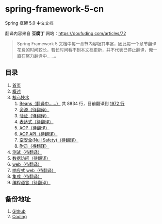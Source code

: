 # spring-framework-5-cn
Spring 框架 5.0 中文文档

翻译内容来自 **豆腐丁** 网站：https://doufuding.com/articles/72

> Spring Framework 5 文档中每一章节内容极其丰富，因此每一个章节翻译花费的时间较长，若长时间看不到本文档更新，并不代表已停止翻译，俺一直在努力翻译中……。


## 目录

1. [首页](https://doufuding.com/translate/14/translate/master/src/docs/asciidoc/index.adoc)
1. [概述](https://doufuding.com/translate/14/translate/master/src/docs/asciidoc/overview.adoc)
1. [核心技术](https://doufuding.com/translate/14/translate/master/src/docs/asciidoc/core.adoc)
    1. [Beans（翻译中……）](https://doufuding.com/translate/14/translate/master/src/docs/asciidoc/core/core-beans.adoc) 共 8834 行，目前翻译到 [1972 行](https://doufuding.com/projects/14/blob/master/src/docs/asciidoc/core/core-beans.adoc#line-1605)
    1. [资源（待翻译）](https://doufuding.com/translate/14/translate/master/src/docs/asciidoc/core/core-resources.adoc)
    1. [验证（待翻译）](https://doufuding.com/translate/14/translate/master/src/docs/asciidoc/core/core-validation.adoc)
    1. [表达式（待翻译）](https://doufuding.com/translate/14/translate/master/src/docs/asciidoc/core/core-expressions.adoc)
    1. [AOP（待翻译）](https://doufuding.com/translate/14/translate/master/src/docs/asciidoc/core/core-aop.adoc)
    1. [AOP API（待翻译）](https://doufuding.com/translate/14/translate/master/src/docs/asciidoc/core/core-aop-api.adoc)
    1. [空安全(Null Safety)（待翻译）](https://doufuding.com/translate/14/translate/master/src/docs/asciidoc/core/core-null-safety.adoc)
    1. [附录（待翻译）](https://doufuding.com/translate/14/translate/master/src/docs/asciidoc/core/core-appendix.adoc)
1. [测试（待翻译）](https://doufuding.com/translate/14/translate/master/src/docs/asciidoc/testing.adoc)
1. [数据访问（待翻译）](https://doufuding.com/translate/14/translate/master/src/docs/asciidoc/data-access.adoc)
1. [web（待翻译）](https://doufuding.com/translate/14/translate/master/src/docs/asciidoc/web.adoc)
1. [响应式 web（待翻译）](https://doufuding.com/translate/14/translate/master/src/docs/asciidoc/web-reactive.adoc)
1. [集成（待翻译）](https://doufuding.com/translate/14/translate/master/src/docs/asciidoc/integration.adoc)
1. [编程语言（待翻译）](https://doufuding.com/translate/14/translate/master/src/docs/asciidoc/languages.adoc)


## 备份地址

1. [Github](https://github.com/xiaohulu/spring-framework-5-cn)
2. [Coding](https://coding.net/u/jinzw/p/spring-framework-5-cn/git/tree/master)
